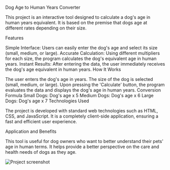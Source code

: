 Dog Age to Human Years Converter

This project is an interactive tool designed to calculate a dog's age in human years equivalent. It is based on the premise that dogs age at different rates depending on their size.

Features

Simple Interface: Users can easily enter the dog's age and select its size (small, medium, or large).
Accurate Calculation: Using different multipliers for each size, the program calculates the dog's equivalent age in human years.
Instant Results: After entering the data, the user immediately receives the dog's age equivalent in human years.
How It Works

The user enters the dog's age in years.
The size of the dog is selected (small, medium, or large).
Upon pressing the 'Calculate' button, the program evaluates the data and displays the dog's age in human years.
Conversion Formula
Small Dogs: Dog's age x 5
Medium Dogs: Dog's age x 6
Large Dogs: Dog's age x 7
Technologies Used

The project is developed with standard web technologies such as HTML, CSS, and JavaScript. It is a completely client-side application, ensuring a fast and efficient user experience.

Application and Benefits

This tool is useful for dog owners who want to better understand their pets' age in human terms. It helps provide a better perspective on the care and health needs of dogs as they age.


![Project screenshot](https://app.hundezonen.ch/docs/IMG_00921.PNG)
